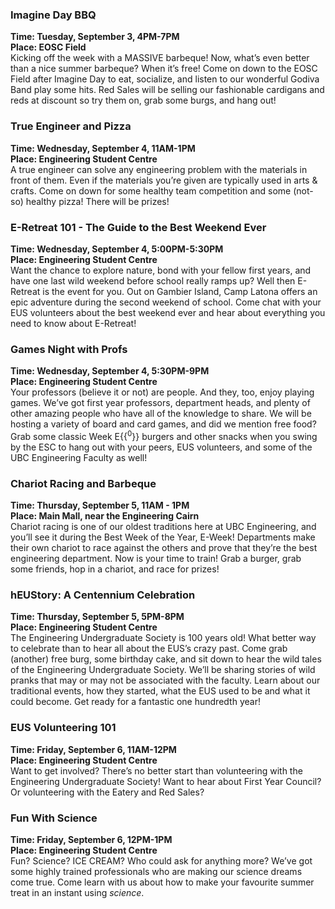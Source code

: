### Imagine Day BBQ

**Time: Tuesday, September 3, 4PM-7PM**  
**Place: EOSC Field**  
Kicking off the week with a MASSIVE barbeque! Now, what’s even better than a nice summer barbeque? When it’s free! Come on down to the EOSC Field after Imagine Day to eat, socialize, and listen to our wonderful Godiva Band play some hits. Red Sales will be selling our fashionable cardigans and reds at discount so try them on, grab some burgs, and hang out!

### True Engineer and Pizza
**Time: Wednesday, September 4, 11AM-1PM**  
**Place: Engineering Student Centre**  
A true engineer can solve any engineering problem with the materials in front of them. Even if the materials you’re given are typically used in arts & crafts. Come on down for some healthy team competition and some (not-so) healthy pizza! There will be prizes!

### E-Retreat 101 - The Guide to the Best Weekend Ever
**Time: Wednesday, September 4, 5:00PM-5:30PM**  
**Place: Engineering Student Centre**  
Want the chance to explore nature, bond with your fellow first years, and have one last wild weekend before school really ramps up? Well then E-Retreat is the event for you. Out on Gambier Island, Camp Latona offers an epic adventure during the second weekend of school. Come chat with your EUS volunteers about the best weekend ever and hear about everything you need to know about E-Retreat!

### Games Night with Profs
**Time: Wednesday, September 4, 5:30PM-9PM**  
**Place: Engineering Student Centre**  
Your professors (believe it or not) are people.  And they, too, enjoy playing games.  We’ve got first year professors, department heads, and plenty of other amazing people who have all of the knowledge to share.  We will be hosting a variety of board and card games, and did we mention free food? Grab some classic Week E{{<sup>0</sup>}} burgers and other snacks when you swing by the ESC to hang out with your peers, EUS volunteers, and some of the UBC Engineering Faculty as well!  

### Chariot Racing and Barbeque
**Time: Thursday, September 5, 11AM - 1PM**  
**Place: Main Mall, near the Engineering Cairn**  
Chariot racing is one of our oldest traditions here at UBC Engineering, and you’ll see it during the Best Week of the Year, E-Week! Departments make their own chariot to race against the others and prove that they’re the best engineering department. Now is your time to train! Grab a burger, grab some friends, hop in a chariot, and race for prizes!

### hEUStory: A Centennium Celebration
**Time: Thursday, September 5, 5PM-8PM**  
**Place: Engineering Student Centre**  
The Engineering Undergraduate Society is 100 years old! What better way to celebrate than to hear all about the EUS’s crazy past. Come grab (another) free burg, some birthday cake, and sit down to hear the wild tales of the Engineering Undergraduate Society.  We’ll be sharing stories of wild pranks that may or may not be associated with the faculty. Learn about our traditional events, how they started, what the EUS used to be and what it could become. Get ready for a fantastic one hundredth year!

### EUS Volunteering 101
**Time: Friday, September 6, 11AM-12PM**  
**Place: Engineering Student Centre**  
Want to get involved? There’s no better start than volunteering with the Engineering Undergraduate Society! Want to hear about First Year Council? Or volunteering with the Eatery and Red Sales? 

### Fun With Science
**Time: Friday, September 6, 12PM-1PM**  
**Place: Engineering Student Centre**  
Fun? Science? ICE CREAM? Who could ask for anything more? We’ve got some highly trained professionals who are making our science dreams come true. Come learn with us about how to make your favourite summer treat in an instant using _science_. 